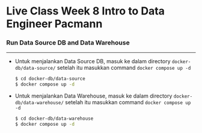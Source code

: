 # Live Class Week 8 Intro to Data Engineer Pacmann

### Run Data Source DB and Data Warehouse
---

- Untuk menjalankan Data Source DB, masuk ke dalam directory `docker-db/data-source/` setelah itu masukkan command `docker compose up -d`

    ```bash
    $ cd docker-db/data-source
    $ docker compose up -d
    ```

- Untuk menjalankan Data Warehouse, masuk ke dalam directory `docker-db/data-warehouse/` setelah itu masukkan command `docker compose up -d`

    ```bash
    $ cd docker-db/data-warehouse
    $ docker compose up -d
    ```